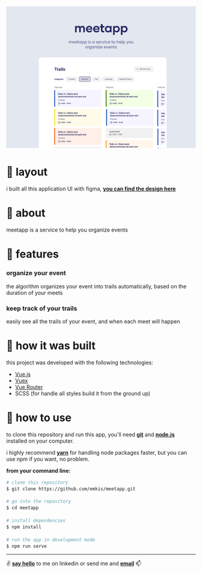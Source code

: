 <h1 align="center">
    <img alt="demo of the app" src="https://raw.githubusercontent.com/emkis/meetapp/master/.github/meetapp-preview.png" />
</h1>

# :art: layout
i built all this application UI with figma, **[you can find the design here](https://www.figma.com/file/lsOKOfuAdy8R8CEISJXYyu/Meetapp?node-id=0%3A1)**

# :page_with_curl: about
meetapp is a service to help you organize events

# :pushpin: features
### organize your event
the algorithm organizes your event into trails automatically, based on the duration of your meets

### keep track of your trails
easily see all the trails of your event, and when each meet will happen

# :hammer: how it was built
this project was developed with the following technologies:

- [Vue.js](http://vuejs.org)
- [Vuex](https://vuex.vuejs.org)
- [Vue Router](https://router.vuejs.org)
- SCSS (for handle all styles build it from the ground up)

# :electric_plug: how to use
to clone this repository and run this app, you'll need **[git](https://git-scm.com)** and **[node.js](https://nodejs.org)** installed on your computer.

i highly recommend **[yarn](https://yarnpkg.com)** for handling node packages faster, but you can use npm if you want, no problem.

**from your command line:**

```bash
# clone this repository
$ git clone https://github.com/emkis/meetapp.git

# go into the repository
$ cd meetapp

# install dependencies
$ npm install

# run the app in development mode
$ npm run serve
```

---

:v: **[say hello](https://www.linkedin.com/in/nicolas-jardim)** to me on linkedin or send me and **[email](mailto:nicolasemkis@gmail.com)** :mailbox:
